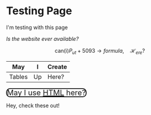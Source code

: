 # Testing Page

I'm testing with this page

*Is the website ever available?*

$$
\text{can}(\mathrm{i}) P_{ut} + 5093 \rightarrow formula, \quad \mathscr{H}_{ere}?
$$

| May | I | Create |
|-|-|-|
| Tables| Up | Here? |

<div style="display:inline-block;font-size:20px;line-height:20px;border:solid 2px black;border-radius:10px;">May I use <a href="javascript:console.log('Hello there!')">HTML</a> here?</div>

Hey, check these out! 
